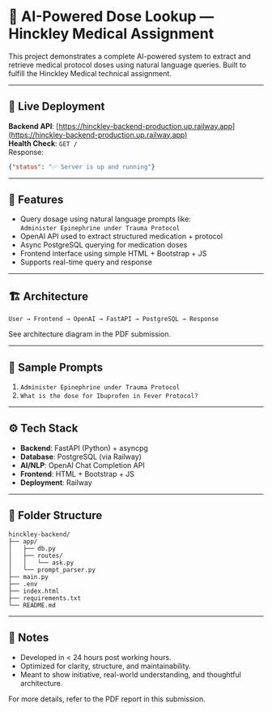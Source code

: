 # 💊 AI-Powered Dose Lookup — Hinckley Medical Assignment

This project demonstrates a complete AI-powered system to extract and retrieve medical protocol doses using natural language queries. Built to fulfill the Hinckley Medical technical assignment.

---

## 🚀 Live Deployment

**Backend API**: [https://hinckley-backend-production.up.railway.app](https://hinckley-backend-production.up.railway.app)  
**Health Check**: `GET /`  
Response:  
```json
{"status": "✅ Server is up and running"}
```

---

## 🧠 Features

- Query dosage using natural language prompts like:  
  `Administer Epinephrine under Trauma Protocol`
- OpenAI API used to extract structured medication + protocol
- Async PostgreSQL querying for medication doses
- Frontend interface using simple HTML + Bootstrap + JS
- Supports real-time query and response

---

## 🏗️ Architecture

```
User → Frontend → OpenAI → FastAPI → PostgreSQL → Response
```

See architecture diagram in the PDF submission.

---

## 🧪 Sample Prompts

1. `Administer Epinephrine under Trauma Protocol`
2. `What is the dose for Ibuprofen in Fever Protocol?`

---

## ⚙️ Tech Stack

- **Backend**: FastAPI (Python) + asyncpg
- **Database**: PostgreSQL (via Railway)
- **AI/NLP**: OpenAI Chat Completion API
- **Frontend**: HTML + Bootstrap + JS
- **Deployment**: Railway

---

## 📂 Folder Structure

```
hinckley-backend/
├── app/
│   ├── db.py
│   ├── routes/
│   │   └── ask.py
│   └── prompt_parser.py
├── main.py
├── .env
├── index.html
├── requirements.txt
└── README.md
```

---

## 📝 Notes

- Developed in < 24 hours post working hours.
- Optimized for clarity, structure, and maintainability.
- Meant to show initiative, real-world understanding, and thoughtful architecture.

For more details, refer to the PDF report in this submission.
